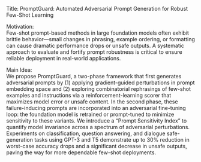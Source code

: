 Title: PromptGuard: Automated Adversarial Prompt Generation for Robust Few-Shot Learning

Motivation:  
Few-shot prompt-based methods in large foundation models often exhibit brittle behavior—small changes in phrasing, example ordering, or formatting can cause dramatic performance drops or unsafe outputs. A systematic approach to evaluate and fortify prompt robustness is critical to ensure reliable deployment in real-world applications.

Main Idea:  
We propose PromptGuard, a two-phase framework that first generates adversarial prompts by (1) applying gradient-guided perturbations in prompt embedding space and (2) exploring combinatorial rephrasings of few-shot examples and instructions via a reinforcement-learning scorer that maximizes model error or unsafe content. In the second phase, these failure-inducing prompts are incorporated into an adversarial fine-tuning loop: the foundation model is retrained or prompt-tuned to minimize sensitivity to these variants. We introduce a “Prompt Sensitivity Index” to quantify model invariance across a spectrum of adversarial perturbations. Experiments on classification, question answering, and dialogue safe-generation tasks using GPT-3 and T5 demonstrate up to 30% reduction in worst-case accuracy drops and a significant decrease in unsafe outputs, paving the way for more dependable few-shot deployments.